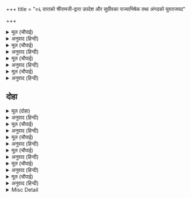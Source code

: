 +++
title = "०६ ताराको श्रीरामजी-द्वारा उपदेश और सुग्रीवका राज्याभिषेक तथा अंगदको युवराजपद"

+++


<details><summary>मूल (चौपाई)</summary>

तारा बिकल देखि रघुराया।  
दीन्ह ग्यान हरि लीन्ही माया॥  
छिति जल पावक गगन समीरा।  
पंच रचित अति अधम सरीरा॥
</details>

<details><summary>अनुवाद (हिन्दी)</summary>

ताराको व्याकुल देखकर श्रीरघुनाथजीने उसे ज्ञान दिया और उसकी माया (अज्ञान) हर ली। (उन्होंने कहा—) पृथ्वी, जल, अग्नि, आकाश और वायु—इन पाँच तत्त्वोंसे यह अत्यन्त अधम शरीर रचा गया है॥ २॥
</details>

<details><summary>मूल (चौपाई)</summary>

प्रगट सो तनु तव आगें सोवा।  
जीव नित्य केहि लगि तुम्ह रोवा॥  
उपजा ग्यान चरन तब लागी।  
लीन्हेसि परम भगति बर मागी॥
</details>

<details><summary>अनुवाद (हिन्दी)</summary>

वह शरीर तो प्रत्यक्ष तुम्हारे सामने सोया हुआ है, और जीव नित्य है। फिर तुम किसके लिये रो रही हो? जब ज्ञान उत्पन्न हो गया, तब वह भगवान् के चरणों लगी और उसने परम भक्तिका वर माँग लिया॥ ३॥
</details>

<details><summary>मूल (चौपाई)</summary>

उमा दारु जोषित की नाईं।  
सबहि नचावत रामु गोसाईं॥  
तब सुग्रीवहि आयसु दीन्हा।  
मृतक कर्म बिधिवत सब कीन्हा॥
</details>

<details><summary>अनुवाद (हिन्दी)</summary>

(शिवजी कहते हैं—) हे उमा! स्वामी श्रीरामजी सबको कठपुतलीकी तरह नचाते हैं। तदनन्तर श्रीरामजीने सुग्रीवको आज्ञा दी और सुग्रीवने विधिपूर्वक बालिका सब मृतक-कर्म किया॥ ४॥
</details>

<details><summary>मूल (चौपाई)</summary>

राम कहा अनुजहि समुझाई।  
राज देहु सुग्रीवहि जाई॥  
रघुपति चरन नाइ करि माथा।  
चले सकल प्रेरित रघुनाथा॥
</details>

<details><summary>अनुवाद (हिन्दी)</summary>

तब श्रीरामचन्द्रजीने छोटे भाई लक्ष्मणको समझाकर कहा कि तुम जाकर सुग्रीवको राज्य दे दो। श्रीरघुनाथजीकी प्रेरणा (आज्ञा) से सब लोग श्रीरघुनाथजीके चरणोंमें मस्तक नवाकर चले॥ ५॥
</details>

## दोहा


<details><summary>मूल (दोहा)</summary>

लछिमन तुरत बोलाए पुरजन बिप्र समाज।  
राजु दीन्ह सुग्रीव कहँ अंगद कहँ जुबराज॥ ११॥
</details>

<details><summary>अनुवाद (हिन्दी)</summary>

लक्ष्मणजीने तुरंत ही सब नगरनिवासियोंको और ब्राह्मणोंके समाजको बुला लिया और (उनके सामने) सुग्रीवको राज्य और अंगदको युवराज-पद दिया॥ ११॥
</details>

<details><summary>मूल (चौपाई)</summary>

उमा राम सम हित जग माहीं।  
गुरु पितु मातु बंधु प्रभु नाहीं॥  
सुर नर मुनि सब कै यह रीती।  
स्वारथ लागि करहिं सब प्रीती॥
</details>

<details><summary>अनुवाद (हिन्दी)</summary>

हे पार्वती! जगत् में श्रीरामजीके समान हित करनेवाला गुरु, पिता, माता, बन्धु और स्वामी कोई नहीं है। देवता, मनुष्य और मुनि सबकी यह रीति है कि स्वार्थके लिये ही सब प्रीति करते हैं॥ १॥
</details>

<details><summary>मूल (चौपाई)</summary>

बालि त्रास ब्याकुल दिन राती।  
तन बहु ब्रन चिंताँ जर छाती॥  
सोइ सुग्रीव कीन्ह कपिराऊ।  
अति कृपाल रघुबीर सुभाऊ॥
</details>

<details><summary>अनुवाद (हिन्दी)</summary>

जो सुग्रीव दिन-रात बालिके भयसे व्याकुल रहता था, जिसके शरीरमें बहुत-से घाव हो गये थे और जिसकी छाती चिन्ताके मारे जला करती थी, उसी सुग्रीवको उन्होंने वानरोंका राजा बना दिया। श्रीरामचन्द्रजीका स्वभाव अत्यन्त ही कृपालु है॥ २॥
</details>

<details><summary>मूल (चौपाई)</summary>

जानतहूँ अस प्रभु परिहरहीं।  
काहे न बिपति जाल नर परहीं॥  
पुनि सुग्रीवहि लीन्ह बोलाई।  
बहु प्रकार नृपनीति सिखाई॥
</details>

<details><summary>अनुवाद (हिन्दी)</summary>

जो लोग जानते हुए भी ऐसे प्रभुको त्याग देते हैं, वे क्यों न विपत्तिके जालमें फँसें? फिर श्रीरामजीने सुग्रीवको बुला लिया और बहुत प्रकारसे उन्हें राजनीतिकी शिक्षा दी॥ ३॥
</details>

<details><summary>मूल (चौपाई)</summary>

कह प्रभु सुनु सुग्रीव हरीसा।  
पुर न जाउँ दस चारि बरीसा॥  
गत ग्रीषम बरषा रितु आई।  
रहिहउँ निकट सैल पर छाई॥
</details>

<details><summary>अनुवाद (हिन्दी)</summary>

फिर प्रभुने कहा—हे वानरपति सुग्रीव! सुनो, मैं चौदह वर्षतक गाँव (बस्ती) में नहीं जाऊँगा। ग्रीष्म-ऋतु बीतकर वर्षा-ऋतु आ गयी। अतः मैं यहाँ पास ही पर्वतपर टिक रहूँगा॥ ४॥
</details>

<details><summary>मूल (चौपाई)</summary>

अंगद सहित करहु तुम्ह राजू।  
संतत हृदयँ धरेहु मम काजू॥  
जब सुग्रीव भवन फिरि आए।  
रामु प्रबरषन गिरि पर छाए॥
</details>

<details><summary>अनुवाद (हिन्दी)</summary>

तुम अंगदसहित राज्य करो। मेरे कामका हृदयमें सदा ध्यान रखना। तदनन्तर जब सुग्रीवजी घर लौट आये, तब श्रीरामजी प्रवर्षण पर्वतपर जा टिके॥ ५॥
</details>

<details><summary>Misc Detail</summary>


</details>
